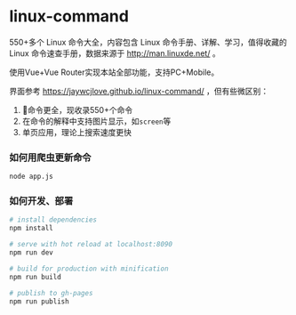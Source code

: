 # linux-command
550+多个 Linux 命令大全，内容包含 Linux 命令手册、详解、学习，值得收藏的 Linux 命令速查手册，数据来源于 http://man.linuxde.net/ 。

使用Vue+Vue Router实现本站全部功能，支持PC+Mobile。

界面参考  https://jaywcjlove.github.io/linux-command/ ，但有些微区别：
1. 命令更全，现收录550+个命令
2. 在命令的解释中支持图片显示，如```screen```等
3. 单页应用，理论上搜索速度更快

### 如何用爬虫更新命令
```bash
node app.js
```
### 如何开发、部署
``` bash
# install dependencies
npm install

# serve with hot reload at localhost:8090
npm run dev

# build for production with minification
npm run build

# publish to gh-pages
npm run publish
```

